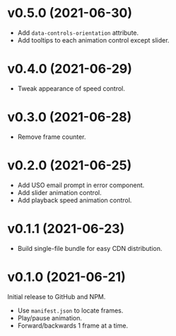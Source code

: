 # v0.5.0 (2021-06-30)

* Add `data-controls-orientation` attribute.
* Add tooltips to each animation control except slider.


# v0.4.0 (2021-06-29)

* Tweak appearance of speed control.


# v0.3.0 (2021-06-28)

* Remove frame counter.


# v0.2.0 (2021-06-25)

* Add USO email prompt in error component.
* Add slider animation control.
* Add playback speed animation control.


# v0.1.1 (2021-06-23)

* Build single-file bundle for easy CDN distribution.


# v0.1.0 (2021-06-21)

Initial release to GitHub and NPM.

* Use `manifest.json` to locate frames.
* Play/pause animation.
* Forward/backwards 1 frame at a time.
